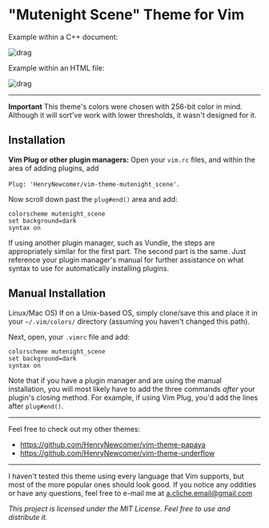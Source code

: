 # "Mutenight Scene" Theme for Vim

Example within a C++ document:

![drag](https://i.imgur.com/O5J0VEI.png)

Example within an HTML file:

![drag](https://i.imgur.com/YTWw38i.png)

---
**Important**
This theme's colors were chosen with 256-bit color in mind. Although it
will sort've work with lower thresholds, it wasn't designed for it.

## Installation

**Vim Plug or other plugin managers:**
Open your `vim.rc` files, and within the area of adding plugins, add

`Plug: 'HenryNewcomer/vim-theme-mutenight_scene'`.

Now scroll down past the `plug#end()` area and add:

    colorscheme mutenight_scene
    set background=dark
    syntax on

If using another plugin manager, such as Vundle, the steps are appropriately
similar for the first part. The second part is the same. Just reference your
plugin manager's manual for further assistance on what syntax to use for
automatically installing plugins.

## Manual Installation
Linux/Mac OS) If on a Unix-based OS, simply clone/save this and place it in your
 `~/.vim/colors/` directory (assuming you haven't changed this path).

Next, open, your `.vimrc` file and add:

    colorscheme mutenight_scene
    set background=dark
    syntax on

Note that if you have a plugin manager and are using the manual installation,
you will most likely have to add the three commands *after* your plugin's closing
method. For example, if using Vim Plug, you'd add the lines after `plug#end()`.

---

Feel free to check out my other themes:
+ https://github.com/HenryNewcomer/vim-theme-papaya
+ https://github.com/HenryNewcomer/vim-theme-underflow

---

I haven't tested this theme using every language that Vim supports, but most of
the more popular ones should look good. If you notice any oddities or have any
questions, feel free to e-mail me at a.cliche.email@gmail.com

*This project is licensed under the MIT License. Feel free to use and distribute
it.*

